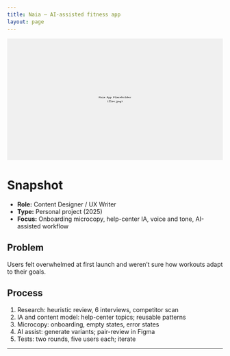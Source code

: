 ```yaml
---
title: Naia — AI-assisted fitness app
layout: page
---
```


<link rel="stylesheet" href="/style.css">

![Naia screens](images/flow.png)

Snapshot
========
- **Role:** Content Designer / UX Writer  
- **Type:** Personal project (2025)  
- **Focus:** Onboarding microcopy, help-center IA, voice and tone, AI-assisted workflow

Problem
-------
Users felt overwhelmed at first launch and weren’t sure how workouts adapt to their goals.

Process
-------
1. Research: heuristic review, 6 interviews, competitor scan  
2. IA and content model: help-center topics; reusable patterns  
3. Microcopy: onboarding, empty states, error states  
4. AI assist: generate variants; pair-review in Figma  
5. Tests: two rounds, five users each; iterate

---
